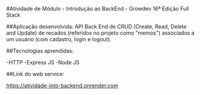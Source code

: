 #Atividade de Módulo - Introdução ao BackEnd - Growdev 16ª Edição Full Stack

##Aplicação desenvolvida:
API Back End de CRUD (Create, Read, Delete and Update) de recados (referidos no projeto como "memos") associados a um usuário (com cadastro, login e logout).

##Tecnologias aprendidas:

-HTTP
-Express JS
-Node JS

##Link do web service:

https://atividade-into-backend.onrender.com
